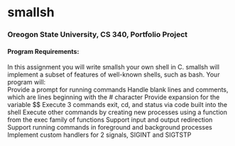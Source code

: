 # smallsh
### Oreogon State University, CS 340, Portfolio Project
#### Program Requirements: <br />
In this assignment you will write smallsh your own shell in C. smallsh will implement a subset of features of well-known shells, such as bash. Your program will: <br />
Provide a prompt for running commands
Handle blank lines and comments, which are lines beginning with the # character
Provide expansion for the variable $$
Execute 3 commands exit, cd, and status via code built into the shell
Execute other commands by creating new processes using a function from the exec family of functions
Support input and output redirection
Support running commands in foreground and background processes
Implement custom handlers for 2 signals, SIGINT and SIGTSTP
